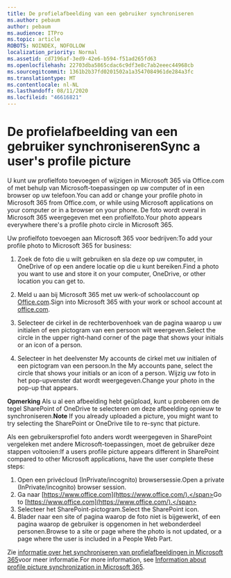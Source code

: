 ```yaml
---
title: De profielafbeelding van een gebruiker synchroniseren
ms.author: pebaum
author: pebaum
ms.audience: ITPro
ms.topic: article
ROBOTS: NOINDEX, NOFOLLOW
localization_priority: Normal
ms.assetid: cd7196af-3ed9-42e6-b594-f51ad265fd63
ms.openlocfilehash: 22703dba5865cdac6c9df3e8c7ab2eeec44968cb
ms.sourcegitcommit: 1361b2b37fd0201502a1a3547084961de284a3fc
ms.translationtype: MT
ms.contentlocale: nl-NL
ms.lasthandoff: 08/11/2020
ms.locfileid: "46616821"
---
```

# <a name="sync-a-users-profile-picture"></a><span data-ttu-id="33383-102">De profielafbeelding van een gebruiker synchroniseren</span><span class="sxs-lookup"><span data-stu-id="33383-102">Sync a user's profile picture</span></span>

<span data-ttu-id="33383-103">U kunt uw profielfoto toevoegen of wijzigen in Microsoft 365 via Office.com of met behulp van Microsoft-toepassingen op uw computer of in een browser op uw telefoon.</span><span class="sxs-lookup"><span data-stu-id="33383-103">You can add or change your profile photo in Microsoft 365 from Office.com, or while using Microsoft applications on your computer or in a browser on your phone.</span></span> <span data-ttu-id="33383-104">De foto wordt overal in Microsoft 365 weergegeven met een profielfoto.</span><span class="sxs-lookup"><span data-stu-id="33383-104">Your photo appears everywhere there's a profile photo circle in Microsoft 365.</span></span>

<span data-ttu-id="33383-105">Uw profielfoto toevoegen aan Microsoft 365 voor bedrijven:</span><span class="sxs-lookup"><span data-stu-id="33383-105">To add your profile photo to Microsoft 365 for business:</span></span>

1. <span data-ttu-id="33383-106">Zoek de foto die u wilt gebruiken en sla deze op uw computer, in OneDrive of op een andere locatie op die u kunt bereiken.</span><span class="sxs-lookup"><span data-stu-id="33383-106">Find a photo you want to use and store it on your computer, OneDrive, or other location you can get to.</span></span>

2. <span data-ttu-id="33383-107">Meld u aan bij Microsoft 365 met uw werk-of schoolaccount op [Office.com](https://www.office.com).</span><span class="sxs-lookup"><span data-stu-id="33383-107">Sign into Microsoft 365 with your work or school account at [office.com](https://www.office.com).</span></span>

3. <span data-ttu-id="33383-108">Selecteer de cirkel in de rechterbovenhoek van de pagina waarop u uw initialen of een pictogram van een persoon wilt weergeven.</span><span class="sxs-lookup"><span data-stu-id="33383-108">Select the circle in the upper right-hand corner of the page that shows your initials or an icon of a person.</span></span>

4. <span data-ttu-id="33383-109">Selecteer in het deelvenster My accounts de cirkel met uw initialen of een pictogram van een persoon.</span><span class="sxs-lookup"><span data-stu-id="33383-109">In the My accounts pane, select the circle that shows your initials or an icon of a person.</span></span> <span data-ttu-id="33383-110">Wijzig uw foto in het pop-upvenster dat wordt weergegeven.</span><span class="sxs-lookup"><span data-stu-id="33383-110">Change your photo in the pop-up that appears.</span></span>

<span data-ttu-id="33383-111">**Opmerking** Als u al een afbeelding hebt geüpload, kunt u proberen om de tegel SharePoint of OneDrive te selecteren om deze afbeelding opnieuw te synchroniseren.</span><span class="sxs-lookup"><span data-stu-id="33383-111">**Note** If you already uploaded a picture, you might want to try selecting the SharePoint or OneDrive tile to re-sync that picture.</span></span>

<span data-ttu-id="33383-112">Als een gebruikersprofiel foto anders wordt weergegeven in SharePoint vergeleken met andere Microsoft-toepassingen, moet de gebruiker deze stappen voltooien:</span><span class="sxs-lookup"><span data-stu-id="33383-112">If a users profile picture appears different in SharePoint compared to other Microsoft applications, have the user complete these steps:</span></span>

1. <span data-ttu-id="33383-113">Open een privécloud (InPrivate/incognito) browsersessie.</span><span class="sxs-lookup"><span data-stu-id="33383-113">Open a private (InPrivate/incognito) browser session.</span></span>
2. <span data-ttu-id="33383-114">Ga naar [https://www.office.com](https://www.office.com/).</span><span class="sxs-lookup"><span data-stu-id="33383-114">Go to [https://www.office.com](https://www.office.com/).</span></span>
3. <span data-ttu-id="33383-115">Selecteer het SharePoint-pictogram.</span><span class="sxs-lookup"><span data-stu-id="33383-115">Select the SharePoint icon.</span></span>
4. <span data-ttu-id="33383-116">Blader naar een site of pagina waarop de foto niet is bijgewerkt, of een pagina waarop de gebruiker is opgenomen in het webonderdeel personen.</span><span class="sxs-lookup"><span data-stu-id="33383-116">Browse to a site or page where the photo is not updated, or a page where the user is included in a People Web Part.</span></span>

<span data-ttu-id="33383-117">Zie [informatie over het synchroniseren van profielafbeeldingen in Microsoft 365](https://support.office.com/article/information-about-profile-picture-synchronization-in-office-365-20594d76-d054-4af4-a660-401133e3d48a)voor meer informatie.</span><span class="sxs-lookup"><span data-stu-id="33383-117">For more information, see [Information about profile picture synchronization in Microsoft 365](https://support.office.com/article/information-about-profile-picture-synchronization-in-office-365-20594d76-d054-4af4-a660-401133e3d48a).</span></span>

